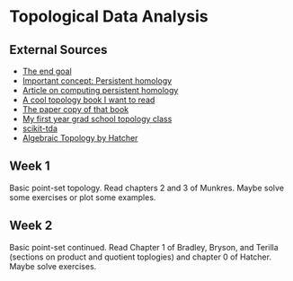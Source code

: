 # Topological Data Analysis

## External Sources

- [The end goal](https://en.wikipedia.org/wiki/Topological_data_analysis)
- [Important concept: Persistent homology](https://en.wikipedia.org/wiki/Persistent_homology)
- [Article on computing persistent homology](https://link.springer.com/article/10.1007/s00454-004-1146-y)
- [A cool topology book I want to read](https://topology.mitpress.mit.edu/)
- [The paper copy of that book](https://www.amazon.com/gp/product/0262539357/)
- [My first year grad school topology class](http://math.colorado.edu/~jonathan.wise/teaching/math6210-fall-2012/)
- [scikit-tda](https://github.com/scikit-tda/scikit-tda)
- [Algebraic Topology by
  Hatcher](http://pi.math.cornell.edu/~hatcher/AT/ATchapters.html)

## Week 1

Basic point-set topology. Read chapters 2 and 3 of Munkres. Maybe solve some
exercises or plot some examples.

## Week 2

Basic point-set continued. Read Chapter 1 of Bradley, Bryson, and Terilla
(sections on product and quotient toplogies) and chapter 0 of Hatcher. Maybe
solve exercises.
